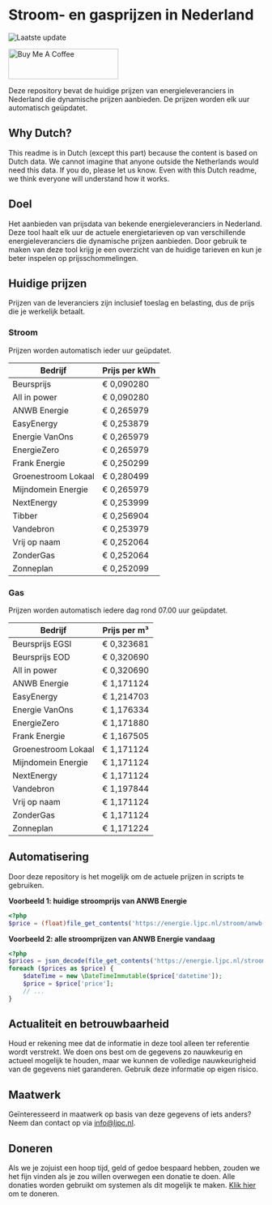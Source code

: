 # Stroom- en gasprijzen in Nederland

![Laatste update](https://img.shields.io/badge/laatste%20update-2025--07--05%2002%3A00%20CET-brightgreen)

<a href="https://www.buymeacoffee.com/Lars-" target="_blank"><img src="https://cdn.buymeacoffee.com/buttons/v2/default-orange.png" alt="Buy Me A Coffee" height="60" style="height: 60px !important;width: 217px !important;" ></a>

Deze repository bevat de huidige prijzen van energieleveranciers in Nederland die dynamische prijzen aanbieden. De prijzen worden elk uur automatisch geüpdatet.

## Why Dutch?

This readme is in Dutch (except this part) because the content is based on Dutch data. We cannot imagine that anyone outside the Netherlands would need this data. If you do, please let us know. Even with this Dutch readme, we think
everyone will understand how it works.

## Doel

Het aanbieden van prijsdata van bekende energieleveranciers in Nederland. Deze tool haalt elk uur de actuele energietarieven op van verschillende energieleveranciers die dynamische prijzen aanbieden. Door gebruik te maken van deze tool
krijg je een overzicht van de huidige tarieven en kun je beter inspelen op prijsschommelingen.

## Huidige prijzen

Prijzen van de leveranciers zijn inclusief toeslag en belasting, dus de prijs die je werkelijk betaalt.

### Stroom

Prijzen worden automatisch ieder uur geüpdatet.

 Bedrijf | Prijs per kWh 
---------|---------------
Beursprijs | € 0,090280
All in power | € 0,090280
ANWB Energie | € 0,265979
EasyEnergy | € 0,253879
Energie VanOns | € 0,265979
EnergieZero | € 0,265979
Frank Energie | € 0,250299
Groenestroom Lokaal | € 0,280499
Mijndomein Energie | € 0,265979
NextEnergy | € 0,253999
Tibber | € 0,256904
Vandebron | € 0,253979
Vrij op naam | € 0,252064
ZonderGas | € 0,252064
Zonneplan | € 0,252099


### Gas

Prijzen worden automatisch iedere dag rond 07.00 uur geüpdatet.

 Bedrijf | Prijs per m³ 
---------|--------------
Beursprijs EGSI | € 0,323681
Beursprijs EOD | € 0,320690
All in power | € 0,320690
ANWB Energie | € 1,171124
EasyEnergy | € 1,214703
Energie VanOns | € 1,176334
EnergieZero | € 1,171880
Frank Energie | € 1,167505
Groenestroom Lokaal | € 1,171124
Mijndomein Energie | € 1,171124
NextEnergy | € 1,171124
Vandebron | € 1,197844
Vrij op naam | € 1,171124
ZonderGas | € 1,171124
Zonneplan | € 1,171224


## Automatisering

Door deze repository is het mogelijk om de actuele prijzen in scripts te gebruiken.

**Voorbeeld 1: huidige stroomprijs van ANWB Energie**

```php
<?php
$price = (float)file_get_contents('https://energie.ljpc.nl/stroom/anwb-energie-nu.txt');

```

**Voorbeeld 2: alle stroomprijzen van ANWB Energie vandaag**

```php
<?php
$prices = json_decode(file_get_contents('https://energie.ljpc.nl/stroom/all-in-power-vandaag.json'),true);
foreach ($prices as $price) {
    $dateTime = new \DateTimeImmutable($price['datetime']);
    $price = $price['price'];
    // ...
}
```

## Actualiteit en betrouwbaarheid

Houd er rekening mee dat de informatie in deze tool alleen ter referentie wordt verstrekt. We doen ons best om de gegevens zo nauwkeurig en actueel mogelijk te houden, maar we kunnen de volledige nauwkeurigheid van de gegevens niet
garanderen. Gebruik deze informatie op eigen risico.

## Maatwerk

Geïnteresseerd in maatwerk op basis van deze gegevens of iets anders? Neem dan contact op
via [info@ljpc.nl](mailto:info@ljpc.nl?subject=Energie%20prijzen).

## Doneren

Als we je zojuist een hoop tijd, geld of gedoe bespaard hebben, zouden we het fijn vinden als je zou willen overwegen een
donatie te doen. Alle donaties worden gebruikt om systemen als dit mogelijk te
maken. [Klik hier](https://www.buymeacoffee.com/Lars-) om te doneren.
